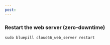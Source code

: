 ```yaml
---
post: 
---
```


### Restart the web server (zero-downtime)



	sudo bluepill cloud66_web_server restart



